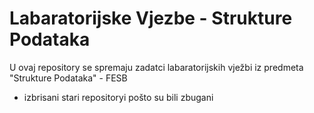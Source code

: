 # Labaratorijske Vjezbe - Strukture Podataka

U ovaj repository se spremaju zadatci labaratorijskih vježbi iz predmeta "Strukture Podataka" - FESB
- izbrisani stari repositoryi pošto su bili zbugani
